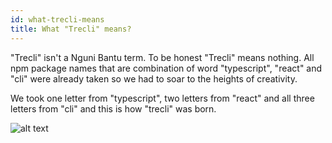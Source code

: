 ```yaml
---
id: what-trecli-means
title: What "Trecli" means?
---
```


"Trecli" isn't a Nguni Bantu term. To be honest "Trecli" means nothing. All npm package names that are combination of word "typescript", "react" and "cli" were already taken so we had to soar to the heights of creativity.

We took one letter from "typescript", two letters from "react" and all three letters from "cli" and this is how "trecli" was born.

![alt text](/img/trecli_name_origin.svg 'Trecli name origin graphical explanation')
